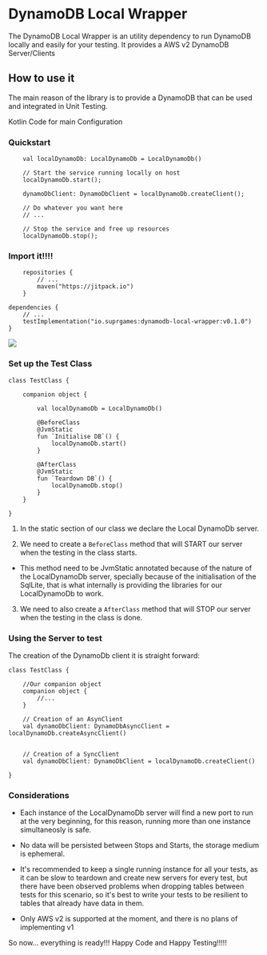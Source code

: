 # DynamoDB Local Wrapper

The DynamoDB Local Wrapper is an utility dependency to run DynamoDB locally and easily for your testing. It provides a AWS v2 DynamoDB Server/Clients


## How to use it

The main reason of the library is to provide a DynamoDB that can be used and integrated in Unit Testing.

Kotlin Code for main Configuration

### Quickstart

```
	val localDynamoDb: LocalDynamoDb = LocalDynamoDb()

	// Start the service running locally on host
	localDynamoDb.start();

	dynamoDbClient: DynamoDbClient = localDynamoDb.createClient();

	// Do whatever you want here
	// ...

	// Stop the service and free up resources
	localDynamoDb.stop();    
```

### Import it!!!!

```
    repositories {
        // ...
        maven("https://jitpack.io")
    }
```

```
dependencies {
    // ...
    testImplementation("io.suprgames:dynamodb-local-wrapper:v0.1.0")
}
```

[![](https://jitpack.io/v/io.suprgames/dynamo-local-wrapper.svg)](https://jitpack.io/#io.suprgames/dynamo-local-wrapper)

### Set up the Test Class

```
class TestClass {

    companion object {

        val localDynamoDb = LocalDynamoDb()

        @BeforeClass
        @JvmStatic
        fun `Initialise DB`() {
            localDynamoDb.start()
        }

        @AfterClass
        @JvmStatic
        fun `Teardown DB`() {
            localDynamoDb.stop()
        }
    }
    
}
```

1) In the static section of our class we declare the Local DynamoDb server.

2) We need to create a `BeforeClass` method that will START our server when the testing in the class starts. 
* This method need to be JvmStatic annotated because of the nature of the LocalDynamoDb server, specially because of the initialisation of the SqlLite, that is what internally is providing the libraries for our LocalDynamoDb to work.

3) We need to also create a `AfterClass` method that will STOP our server when the testing in the class is done.

### Using the Server to test


The creation of the DynamoDb client it is straight forward:

```
class TestClass {

    //Our companion object
    companion object {
        //...
    }

    // Creation of an AsynClient
    val dynamoDbClient: DynamoDbAsyncClient = localDynamoDb.createAsyncClient()


    // Creation of a SyncClient
    val dynamoDbClient: DynamoDbClient = localDynamoDb.createClient()

}
```

### Considerations

* Each instance of the LocalDynamoDb server will find a new port to run at the very beginning, for this reason, running more than one instance simultaneosly is safe.

* No data will be persisted between Stops and Starts, the storage medium is ephemeral.

* It's recommended to keep a single running instance for all your tests, as it can be slow to teardown and create new servers for every test, but there have been observed problems  when dropping tables between tests for this scenario, so it's best to write your tests to be resilient to tables that already have data in them.

* Only AWS v2 is supported at the moment, and there is no plans of implementing v1


So now... everything is ready!!! Happy Code and Happy Testing!!!!!


